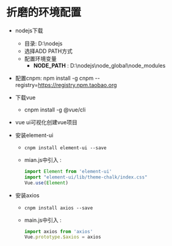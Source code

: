 # 折磨的环境配置

- nodejs下载
    - 目录: D:\nodejs
    - 选择ADD PATH方式
    - 配置环境变量
        - **NODE_PATH** : D:\nodejs\node_global\node_modules

- 配置cnpm: npm install -g cnpm --registry=https://registry.npm.taobao.org

- 下载vue

    - cnpm install -g @vue/cli

- vue ui可视化创建vue项目

- 安装element-ui

  - `cnpm install element-ui --save`
  
  - mian.js中引入 : 
  
      ```js
      import Element from 'element-ui' 
      import "element-ui/lib/theme-chalk/index.css"
      Vue.use(Element)
      ```

- 安装axios

    - `cnpm install axios --save`

    - main.js中引入 : 

        ```js
        import axios from 'axios'
        Vue.prototype.$axios = axios
        ```

        